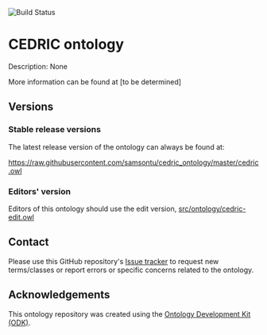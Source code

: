 
![Build Status](https://github.com/samsontu/cedric_ontology/workflows/CI/badge.svg)
# CEDRIC ontology

Description: None

More information can be found at [to be determined]

## Versions

### Stable release versions

The latest release version of the ontology can always be found at:

https://raw.githubusercontent.com/samsontu/cedric_ontology/master/cedric.owl


### Editors' version

Editors of this ontology should use the edit version, [src/ontology/cedric-edit.owl](src/ontology/cedric-edit.owl)

## Contact

Please use this GitHub repository's [Issue tracker](https://github.com/samsontu/cedric_ontology/issues) to request new terms/classes or report errors or specific concerns related to the ontology.

## Acknowledgements

This ontology repository was created using the [Ontology Development Kit (ODK)](https://github.com/INCATools/ontology-development-kit).